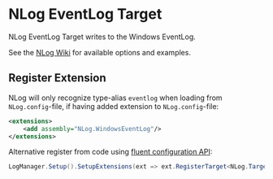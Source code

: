 # NLog EventLog Target

NLog EventLog Target writes to the Windows EventLog.

See the [NLog Wiki](https://github.com/nlog/nlog/wiki/EventLog-target) for available options and examples.

## Register Extension

NLog will only recognize type-alias `eventlog` when loading from `NLog.config`-file, if having added extension to `NLog.config`-file:

```xml
<extensions>
    <add assembly="NLog.WindowsEventLog"/>
</extensions>
```

Alternative register from code using [fluent configuration API](https://github.com/NLog/NLog/wiki/Fluent-Configuration-API):

```csharp
LogManager.Setup().SetupExtensions(ext => ext.RegisterTarget<NLog.Targets.EventLogTarget>());
```
